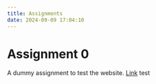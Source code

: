 ```yaml
---
title: Assignments
date: 2024-09-09 17:04:10
---
```


# Assignment 0
A dummy assignment to test the website. [Link](https://github.com/bjRichardLiu/ruicliu-assigment-0)
test
